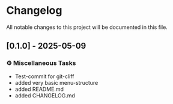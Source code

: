 # Changelog

All notable changes to this project will be documented in this file.

## [0.1.0] - 2025-05-09

### ⚙️ Miscellaneous Tasks

- Test-commit for git-cliff
- added very basic menu-structure
- added README.md
- added CHANGELOG.md

<!-- generated by git-cliff -->
